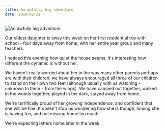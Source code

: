 ```yaml
---
title: An awfully big adventure
date: 2010-09-21
---
```


![An awfully big adventure](https://source.unsplash.com/Pll7AP6NFpY/1600x900)

Our eldest daughter is away this week on her first residential trip with school - four days away from home, with her entire year group and many teachers.

I noticed this evening how quiet the house seems; it's interesting how different the dynamic is without her.

We haven't really worried about her in the way many other parents perhaps are with their children; we have always encouraged all three of our children to stand on their own two feet (although usually with us watching - unknown to them - from the wings). We have camped out together, walked in the woods together, played in the dark, stayed away from home...

We're terrifically proud of her growing independence, and confident that she will be fine. It doesn't stop us wondering how she is though, hoping she is having fun, and not missing home too much.

We're expecting letters home later in the week.